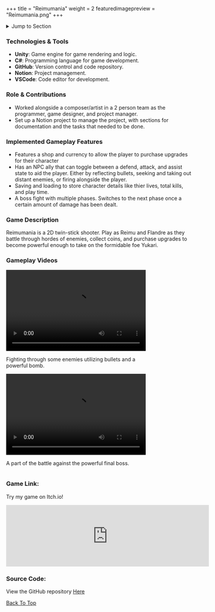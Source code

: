 +++
title = "Reimumania"
weight = 2
featuredimagepreview = "Reimumania.png"
+++

<details>
<summary>Jump to Section</summary>

- [Technologies & Tools](#technologies--tools)
- [Role & Contributions](#role-contributions)
- [Implemented Gameplay Features](#implemented-gameplay-features)
- [Game Description & Videos](#game-description)
- [Game Link & Source Code](#game-link)

</details>

### Technologies & Tools

- **Unity**: Game engine for game rendering and logic.
- **C#**: Programming language for game development.
- **GitHub**: Version control and code repository.
- **Notion**: Project management.
- **VSCode**: Code editor for development.

### Role & Contributions

- Worked alongside a composer/artist in a 2 person team as the programmer, game designer, and project manager.
- Set up a Notion project to manage the project, with sections for documentation and the tasks that needed to be done.

### Implemented Gameplay Features

- Features a shop and currency to allow the player to purchase upgrades for their character
- Has an NPC ally that can toggle between a defend, attack, and assist state to aid the player. Either by reflecting bullets, seeking and taking out distant enemies, or firing alongside the player.
- Saving and loading to store character details like thier lives, total kills, and play time.
- A boss fight with multiple phases. Switches to the next phase once a certain amount of damage has been dealt.

### Game Description

Reimumania is a 2D twin-stick shooter. Play as Reimu and Flandre as they battle through hordes of enemies, collect coins, and purchase upgrades to become powerful enough to take on the formidable foe Yukari.

### Gameplay Videos

<div style="margin-right: 40px; display: inline-block; vertical-align: top;">
<video width="380" height="220" controls>
  <source src="/video/Reimumania/Tutorial%20Gameplay.mp4" type="video/mp4">
  Your browser does not support the video tag.
</video>
<p style="width: 400px; word-wrap: break-word;">Fighting through some enemies utilizing bullets and a powerful bomb.</p>
</div>

<div style="display: inline-block; vertical-align: top;">
<video width="380" height="220" controls>
  <source src="/video/Reimumania/Boss%20Fight.mp4" type="video/mp4">
  Your browser does not support the video tag.
</video>
<p style="width: 400px; word-wrap: break-word;">A part of the battle against the powerful final boss.</p>
</div>

<!-- ### Lessons Learned

- An effective project manager must have the game planned out with good documentation, at least with the main details, before development and not during. Prioritizing things properly is nearly impossible without it.
- People in a team need to frequently meet to stay up-to-date with each other, especially when there isn't thorough documentation.
- It is always better to underscope something and add more later, then it is to overscope and be forced to cut ideas out right before a deadline.
- Every action in a game needs to give the player some type of feedback, such as a sound effect or animation. -->

### Game Link:

Try my game on Itch.io!

<iframe
frameborder="0"
src="https://itch.io/embed/2103064?linkback=true&amp;dark=true"
width="552"
height="167"
><a href="https://jo3y49.itch.io/reimumania"
>Reimumania by Jo3y49, choxsie</a
></iframe>

### Source Code:

View the GitHub repository [Here](https://github.com/jo3y49/Reimumania/)

[Back To Top](#)
